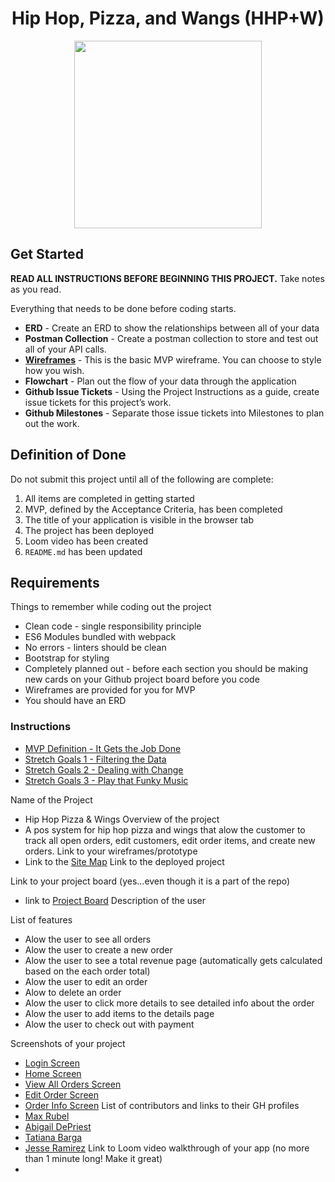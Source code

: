 <div style="text-align:center">
<h1>Hip Hop, Pizza, and Wangs (HHP+W)</h1>

<image src="https://user-images.githubusercontent.com/29741570/205346767-a182560c-64a6-4cfa-80b3-0d64cf998242.png" style="height:300px;"></image></div>

## Get Started
**READ ALL INSTRUCTIONS BEFORE BEGINNING THIS PROJECT.** Take notes as you read.

Everything that needs to be done before coding starts.

* **ERD** - Create an ERD to show the relationships between all of  your data
* **Postman Collection** - Create a postman collection to store and test out all of your API calls.
* **[Wireframes](https://www.figma.com/file/4y3EZddALuBR3ouSEM57Np/MVP?node-id=0%3A1)** - This is the basic MVP wireframe. You can choose to style how you wish.
* **Flowchart** - Plan out the flow of your data through the application
* **Github Issue Tickets** - Using the Project Instructions as a guide, create issue tickets for this project’s work.
* **Github Milestones** - Separate those issue tickets into Milestones to plan out the work.

## Definition of Done

Do not submit this project until all of the following are complete:

1. All items are completed in getting started
1. MVP, defined by the Acceptance Criteria, has been completed
1. The title of your application is visible in the browser tab
1. The project has been deployed
1. Loom video has been created
1. `README.md` has been updated

## Requirements

Things to remember while coding out the project

* Clean code - single responsibility principle
* ES6 Modules bundled with webpack
* No errors - linters should be clean
* Bootstrap for styling
* Completely planned out - before each section you should be making new cards on your Github project board before you code
* Wireframes are provided for you for MVP
* You should have an ERD

### Instructions

* [MVP Definition - It Gets the Job Done](./instructions/mvp.md)
* [Stretch Goals 1 - Filtering the Data](./instructions/stretch-1.md)
* [Stretch Goals 2 - Dealing with Change](./instructions/stretch-2.md)
* [Stretch Goals 3 - Play that Funky Music](./instructions/stretch-3.md)

Name of the Project
  - Hip Hop Pizza & Wings
Overview of the project
  - A pos system for hip hop pizza and wings that alow the customer to track all open orders, edit customers, edit order items, and create new orders. 
Link to your wireframes/prototype
  - Link to the [Site Map](https://drive.google.com/file/d/10x3PbFrS-XpZ0psx5z-k3gLx2guhBxi7/view?usp=drive_link)
Link to the deployed project

Link to your project board (yes...even though it is a part of the repo)
  - link to [Project Board](https://github.com/NSS-Evening-25-Cohort/pos-system-e25-rage-committers/issues)
Description of the user

List of features
  - Alow the user to see all orders
  - Alow the user to create a new order
  - Alow the user to see a total revenue page (automatically gets calculated based on the each order total)
  - Alow the user to edit an order 
  - Alow to delete an order 
  - Alow the user to click more details to see detailed info about the order
  - Alow the user to add items to the details page
  - Alow the user to check out with payment

Screenshots of your project
  - [Login Screen](assets/readMeSS/login-screen.png)
  - [Home Screen](assets/readMeSS/home-screen.png)
  - [View All Orders Screen](assets/readMeSS/view-order-page.png)
  - [Edit Order Screen](assets/readMeSS/edit-order-screen.png)
  - [Order Info Screen](assets/readMeSS/order-info.png)
List of contributors and links to their GH profiles
  - [Max Rubel](https://github.com/MaxRubel)
  - [Abigail DePriest](https://github.com/Abigail-DePriest)
  - [Tatiana Barga](https://github.com/tatianabarga)
  - [Jesse Ramirez](https://github.com/jgramirez0210)
Link to Loom video walkthrough of your app (no more than 1 minute long! Make it great)
  -
